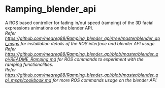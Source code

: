 # Ramping_blender_api
A ROS based controller for fading in/out speed (ramping) of the 3D facial expressions animations on the blender API.  
*Refer https://github.com/meareg88/Ramping_blender_api/tree/master/blender_api_msgs for installation details of the ROS interface and blender API usage.*
*Refer https://github.com/meareg88/Ramping_blender_api/blob/master/blender_api/README_Ramping.md for ROS commands to experiment with the ramping functionalities.*           
*Refer https://github.com/meareg88/Ramping_blender_api/blob/master/blender_api_msgs/cookbook.md for more ROS commands usage on the blender API.*
